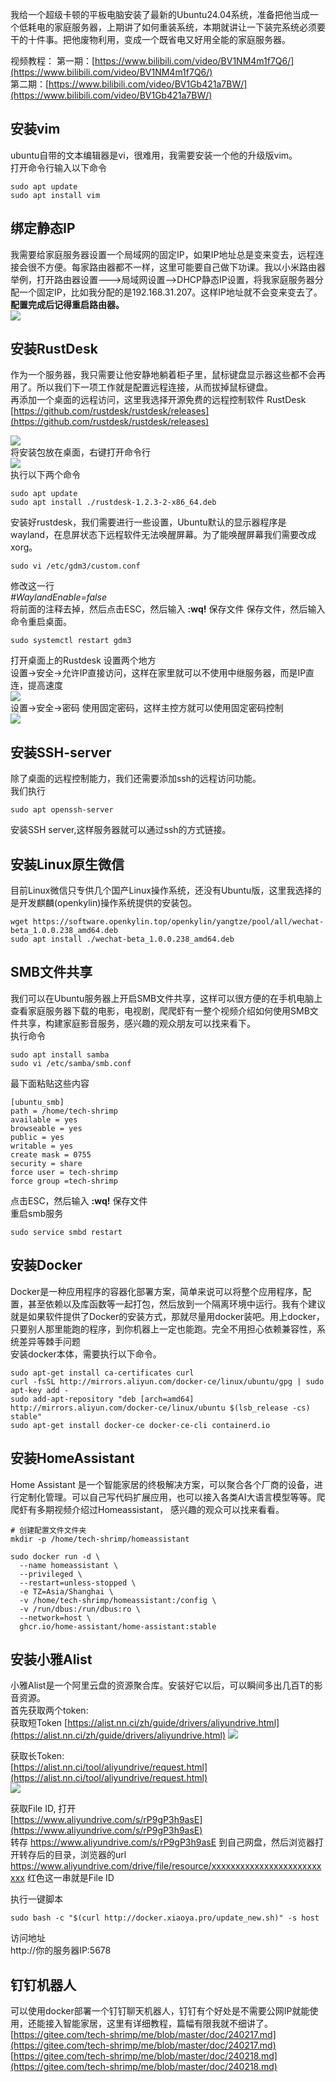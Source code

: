 我给一个超级卡顿的平板电脑安装了最新的Ubuntu24.04系统，准备把他当成一个低耗电的家庭服务器，上期讲了如何重装系统，本期就讲让一下装完系统必须要干的十件事。把他废物利用，变成一个既省电又好用全能的家庭服务器。

视频教程：
第一期：[https://www.bilibili.com/video/BV1NM4m1f7Q6/](https://www.bilibili.com/video/BV1NM4m1f7Q6/)
<br>
第二期：[https://www.bilibili.com/video/BV1Gb421a7BW/](https://www.bilibili.com/video/BV1Gb421a7BW/)

<a name="bVyLL"></a>
## 安装vim
ubuntu自带的文本编辑器是vi，很难用，我需要安装一个他的升级版vim。<br />打开命令行输入以下命令
```shell
sudo apt update
sudo apt install vim
```
<a name="K4wqx"></a>
## 绑定静态IP
我需要给家庭服务器设置一个局域网的固定IP，如果IP地址总是变来变去，远程连接会很不方便。每家路由器都不一样，这里可能要自己做下功课。我以小米路由器举例，打开路由器设置--->局域网设置-->DHCP静态IP设置，将我家庭服务器分配一个固定IP，比如我分配的是192.168.31.207。这样IP地址就不会变来变去了。 **配置完成后记得重启路由器。**<br />![](/doc/images/240502/1.png)

<a name="sNcpq"></a>
## 安装RustDesk
作为一个服务器，我只需要让他安静地躺着柜子里，鼠标键盘显示器这些都不会再用了。所以我们下一项工作就是配置远程连接，从而拔掉鼠标键盘。<br />再添加一个桌面的远程访问，这里我选择开源免费的远程控制软件 RustDesk<br />[https://github.com/rustdesk/rustdesk/releases](https://github.com/rustdesk/rustdesk/releases)


![](/doc/images/240502/2.png)<br />将安装包放在桌面，右键打开命令行<br />
![](/doc/images/240502/3.png)<br />执行以下两个命令
```shell
sudo apt update
sudo apt install ./rustdesk-1.2.3-2-x86_64.deb
```
安装好rustdesk，我们需要进行一些设置，Ubuntu默认的显示器程序是wayland，在息屏状态下远程软件无法唤醒屏幕。为了能唤醒屏幕我们需要改成xorg。
```shell
sudo vi /etc/gdm3/custom.conf		
```
修改这一行<br />_#WaylandEnable=false_<br />将前面的注释去掉，然后点击ESC，然后输入 **:wq!**  保存文件 保存文件，然后输入命令重启桌面。
```shell
sudo systemctl restart gdm3
```
打开桌面上的Rustdesk 设置两个地方<br />设置->安全->允许IP直接访问，这样在家里就可以不使用中继服务器，而是IP直连，提高速度<br />![](/doc/images/240502/4.png)<br />设置->安全->密码 使用固定密码，这样主控方就可以使用固定密码控制<br />![](/doc/images/240502/5.png)
<a name="GcwQp"></a>
## 安装SSH-server
除了桌面的远程控制能力，我们还需要添加ssh的远程访问功能。 <br />我们执行
```shell
sudo apt openssh-server
```
安装SSH server,这样服务器就可以通过ssh的方式链接。
<a name="kK1l5"></a>
## 安装Linux原生微信
目前Linux微信只专供几个国产Linux操作系统，还没有Ubuntu版，这里我选择的是开发麒麟(openkylin)操作系统提供的安装包。
```shell
wget https://software.openkylin.top/openkylin/yangtze/pool/all/wechat-beta_1.0.0.238_amd64.deb
sudo apt install ./wechat-beta_1.0.0.238_amd64.deb
```
<a name="nuDjt"></a>
## SMB文件共享
我们可以在Ubuntu服务器上开启SMB文件共享，这样可以很方便的在手机电脑上查看家庭服务器下载的电影，电视剧，爬爬虾有一整个视频介绍如何使用SMB文件共享，构建家庭影音服务，感兴趣的观众朋友可以找来看下。<br />执行命令
```shell
sudo apt install samba
sudo vi /etc/samba/smb.conf
```
最下面粘贴这些内容
```
[ubuntu_smb]
path = /home/tech-shrimp
available = yes 
browseable = yes 
public = yes 
writable = yes 
create mask = 0755
security = share
force user = tech-shrimp
force group =tech-shrimp
```
点击ESC，然后输入  **:wq!**  保存文件<br />重启smb服务
```
sudo service smbd restart
```
<a name="ICIsP"></a>
## 安装Docker 
Docker是一种应用程序的容器化部署方案，简单来说可以将整个应用程序，配置，甚至依赖以及库函数等一起打包，然后放到一个隔离环境中运行。我有个建议就是如果软件提供了Docker的安装方式，那就尽量用docker装吧。用上docker，只要别人那里能跑的程序，到你机器上一定也能跑。完全不用担心依赖兼容性，系统差异等棘手问题<br />安装docker本体，需要执行以下命令。
```shell
sudo apt-get install ca-certificates curl
curl -fsSL http://mirrors.aliyun.com/docker-ce/linux/ubuntu/gpg | sudo apt-key add -
sudo add-apt-repository "deb [arch=amd64] http://mirrors.aliyun.com/docker-ce/linux/ubuntu $(lsb_release -cs) stable"
sudo apt-get install docker-ce docker-ce-cli containerd.io
```
<a name="G3yi3"></a>
## 安装HomeAssistant
Home Assistant 是一个智能家居的终极解决方案，可以聚合各个厂商的设备，进行定制化管理。可以自己写代码扩展应用，也可以接入各类AI大语言模型等等。爬爬虾有多期视频介绍过Homeassistant， 感兴趣的观众可以找来看看。
```shell
# 创建配置文件文件夹
mkdir -p /home/tech-shrimp/homeassistant

sudo docker run -d \
  --name homeassistant \
  --privileged \
  --restart=unless-stopped \
  -e TZ=Asia/Shanghai \
  -v /home/tech-shrimp/homeassistant:/config \
  -v /run/dbus:/run/dbus:ro \
  --network=host \
  ghcr.io/home-assistant/home-assistant:stable
```
<a name="Sbo6V"></a>
## 安装小雅Alist
小雅Alist是一个阿里云盘的资源聚合库。安装好它以后，可以瞬间多出几百T的影音资源。<br />首先获取两个token:<br />获取短Token [https://alist.nn.ci/zh/guide/drivers/aliyundrive.html](https://alist.nn.ci/zh/guide/drivers/aliyundrive.html)  ![](/doc/images/240502/6.png)

获取长Token:<br />[https://alist.nn.ci/tool/aliyundrive/request.html](https://alist.nn.ci/tool/aliyundrive/request.html)<br />![](/doc/images/240502/7.png)

获取File ID, 打开<br />[https://www.aliyundrive.com/s/rP9gP3h9asE](https://www.aliyundrive.com/s/rP9gP3h9asE) <br />转存 https://www.aliyundrive.com/s/rP9gP3h9asE 到自己网盘，然后浏览器打开转存后的目录，浏览器的url https://www.aliyundrive.com/drive/file/resource/xxxxxxxxxxxxxxxxxxxxxxxxxx 红色这一串就是File ID

执行一键脚本
```shell
sudo bash -c "$(curl http://docker.xiaoya.pro/update_new.sh)" -s host
```

访问地址<br />http://你的服务器IP:5678
<a name="xv0O4"></a>
## 钉钉机器人
可以使用docker部署一个钉钉聊天机器人，钉钉有个好处是不需要公网IP就能使用，还能接入智能家居，这里有详细教程，篇幅有限我就不细讲了。<br />[https://gitee.com/tech-shrimp/me/blob/master/doc/240217.md](https://gitee.com/tech-shrimp/me/blob/master/doc/240217.md)<br />[https://gitee.com/tech-shrimp/me/blob/master/doc/240218.md](https://gitee.com/tech-shrimp/me/blob/master/doc/240218.md)









